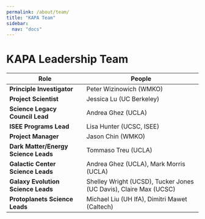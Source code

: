 ```yaml
---
permalink: /about/team/
title: "KAPA Team"
sidebar:
  nav: "docs"
---
```


# KAPA Leadership Team

| Role | People |
|----------- | ------------------ |
| **Principle Investigator** | Peter Wizinowich (WMKO) | 
| **Project Scientist** | Jessica Lu (UC Berkeley) |
| **Science Legacy Council Lead** | Andrea Ghez (UCLA) |
| **ISEE Programs Lead** | Lisa Hunter (UCSC, ISEE)  |
| **Project Manager** | Jason Chin (WMKO)  |
| **Dark Matter/Energy Science Leads** | Tommaso Treu (UCLA)  |
| **Galactic Center Science Leads** | Andrea Ghez (UCLA), Mark Morris (UCLA)  |
| **Galaxy Evolution Science Leads** | Shelley Wright (UCSD), Tucker Jones (UC Davis), Claire Max (UCSC) |
| **Protoplanets Science Leads** | Michael Liu (UH IfA), Dimitri Mawet (Caltech)  |

